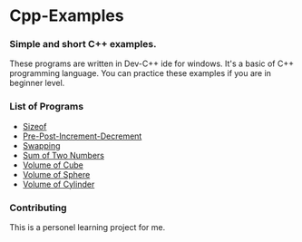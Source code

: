 # Cpp-Examples


### Simple and short C++ examples.
These programs are written in Dev-C++ ide for windows. It's a basic of C++ programming language. You can practice these examples if you are in beginner level.

### List of Programs

- [Sizeof](https://github.com/ayfersahinn/Cpp-Examples/tree/main/1-sizeof)
- [Pre-Post-Increment-Decrement](https://github.com/ayfersahinn/Cpp-Examples/tree/main/2-pre_post_inc_dec)
- [Swapping](https://github.com/ayfersahinn/Cpp-Examples/tree/main/3-swapping)
- [Sum of Two Numbers](https://github.com/ayfersahinn/Cpp-Examples/tree/main/4-sum_of_two_nums)
- [Volume of Cube](https://github.com/ayfersahinn/Cpp-Examples/tree/main/5-vol_cube)
- [Volume of Sphere](https://github.com/ayfersahinn/Cpp-Examples/tree/main/6-vol_sphere)
- [Volume of Cylinder](https://github.com/ayfersahinn/Cpp-Examples/tree/main/7-vol_cylinder)
### Contributing
This is a personel learning project for me.




